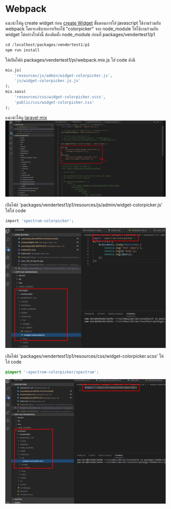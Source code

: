 # Webpack

แนะนำให้ดู create widget ก่อน [create Widget](createwidget.md)
ขั้นตอนการใส่ javascript ใช้งานร่วมกับ webpack โดยจะอธิบายการเรียกใช้ "colorpicker" จาก node_module ให้ใช้งานร่วมกับ widget ได้อย่างไรดังนี้
ต้องติดตั้ง node_module ก่อนที่ packages/vendertest1/p1

```php
cd /localhost/packages/vendertest1/p1
npm run install
```

ให้เปิดไฟล์ packages/vendertest1/pi/webpack.mix.js
ใส่ code ดังนี

```php
mix.js(
    'resources/js/admin/widget-colorpicker.js',
    'js/widget-colorpicker.js.js'
);
mix.sass(
    'resources/css/widget-colorpicker.scss',
    'public/css/widget-colorpicker.css'
);

```

แนะนำให้ดู [laravel mix](https://laravel.com/docs/7.x/mix)
<br>![webpack](images/webpack1.png)

เปิดไฟล์ 'packages/vendertest1/p1/resources/js/admin/widget-colorpicker.js'
ให้ใส่ code

```php
import 'spectrum-colorpicker';
```

![npm](images/webpack2.png)

เปิดไฟล์ 'packages/vendertest1/p1/resources/css/widget-colorpicker.scss'
ให้ใส่ code

```css
@import '~spectrum-colorpicker/spectrum';
```

![npm](images/webpack3.png)
